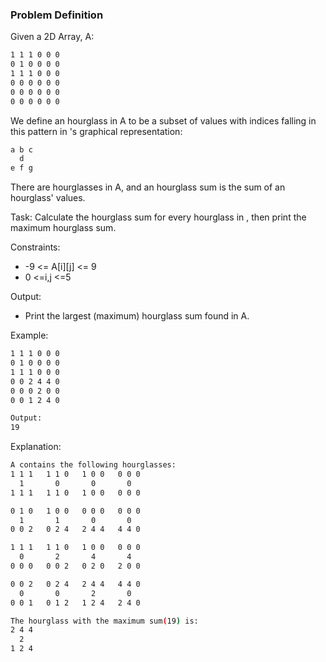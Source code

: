 ### Problem Definition
Given a  2D Array, A:
```bash
1 1 1 0 0 0
0 1 0 0 0 0
1 1 1 0 0 0
0 0 0 0 0 0
0 0 0 0 0 0
0 0 0 0 0 0
```
We define an hourglass in A to be a subset of values with indices falling in this pattern in 's graphical representation:
```bash
a b c
  d
e f g
```
There are  hourglasses in A, and an hourglass sum is the sum of an hourglass' values.

Task: Calculate the hourglass sum for every hourglass in , then print the maximum hourglass sum.

Constraints:
* -9 <= A[i][j] <= 9
* 0 <=i,j <=5

Output:
* Print the largest (maximum) hourglass sum found in A.

Example:
```bash
1 1 1 0 0 0
0 1 0 0 0 0
1 1 1 0 0 0
0 0 2 4 4 0
0 0 0 2 0 0
0 0 1 2 4 0

Output:
19
```

Explanation:
```bash
A contains the following hourglasses:
1 1 1   1 1 0   1 0 0   0 0 0
  1       0       0       0
1 1 1   1 1 0   1 0 0   0 0 0

0 1 0   1 0 0   0 0 0   0 0 0
  1       1       0       0
0 0 2   0 2 4   2 4 4   4 4 0

1 1 1   1 1 0   1 0 0   0 0 0
  0       2       4       4
0 0 0   0 0 2   0 2 0   2 0 0

0 0 2   0 2 4   2 4 4   4 4 0
  0       0       2       0
0 0 1   0 1 2   1 2 4   2 4 0

The hourglass with the maximum sum(19) is:
2 4 4
  2
1 2 4
```